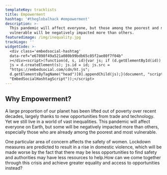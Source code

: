 ```yaml
---
templateKey: tracklists
title: Empowerment
hashtag: '#theglobalhack #empowerment'
description: >-
  This pandemic will affect everyone, but those among the poorest and most
  vulnerable will be negatively impacted more than others.
featuredimage: /img/inequality.jpg
trackLogo: ''
widgetCode: >-
  <div class='embedsocial-hashtag'
  data-ref="e67898f49a521a080b99bdb65c05f2ae80f7f04b"
  ></div><script>(function(d, s, id){var js; if (d.getElementById(id)) {return;}
  js = d.createElement(s); js.id = id; js.src =
  "https://embedsocial.com/cdn/ht.js";
  d.getElementsByTagName("head")[0].appendChild(js);}(document, "script",
  "EmbedSocialHashtagScript"));</script>
---
```

## Why Empowerment?

A large proportion of our planet has been lifted out of poverty over recent decades, largely thanks to new opportunities from trade and technology. Yet we still live in a world of vast inequalities. This pandemic will affect everyone on Earth, but some will be negatively impacted more than others, especially those who are already among the poorest and most vulnerable. 

One particular area of concern affects the safety of women. Lockdown measures are predicted to result in a rise in domestic violence, which will be made worse by the fact that there may be less opportunities to find safety and authorities may have less resources to help.How can we come together through this crisis and achieve greater equality and access to opportunities instead?